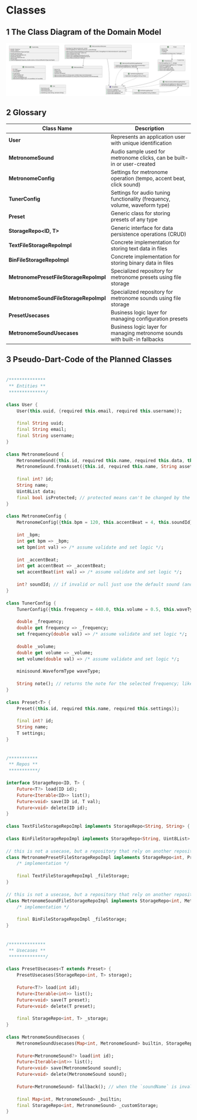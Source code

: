 # Classes

## 1 The Class Diagram of the Domain Model

![The Class Diagram of the Domain Model](./class_diagram.svg)


## 2 Glossary

| Class Name                             | Description                                                                 |
|----------------------------------------|-----------------------------------------------------------------------------|
| **User**                               | Represents an application user with unique identification                   |
| **MetronomeSound**                     | Audio sample used for metronome clicks, can be built-in or user-created     |
| **MetronomeConfig**                    | Settings for metronome operation (tempo, accent beat, click sound)          |
| **TunerConfig**                        | Settings for audio tuning functionality (frequency, volume, waveform type)  |
| **Preset<T>**                          | Generic class for storing presets of any type                               |
| **StorageRepo<ID, T>**                 | Generic interface for data persistence operations (CRUD)                    |
| **TextFileStorageRepoImpl**            | Concrete implementation for storing text data in files                      |
| **BinFileStorageRepoImpl**             | Concrete implementation for storing binary data in files                    |
| **MetronomePresetFileStorageRepoImpl** | Specialized repository for metronome presets using file storage             |
| **MetronomeSoundFileStorageRepoImpl**  | Specialized repository for metronome sounds using file storage              |
| **PresetUsecases<T>**                  | Business logic layer for managing configuration presets                     |
| **MetronomeSoundUsecases**             | Business logic layer for managing metronome sounds with built-in fallbacks  |


## 3 Pseudo-Dart-Code of the Planned Classes

```dart

/************** 
 ** Entities **
 **************/

class User {
    User(this.uuid, {required this.email, required this.username});

    final String uuid;
    final String email;
    final String username;
}

class MetronomeSound {
    MetronomeSound({this.id, required this.name, required this.data, this.isProtected = false});
    MetronomeSound.fromAsset({this.id, required this.name, String assetPath, this.isProtected = true});

    final int? id;
    String name;
    Uint8List data;
    final bool isProtected; // protected means can't be changed by the User through the UI
}

class MetronomeConfig {
    MetronomeConfig({this.bpm = 120, this.accentBeat = 4, this.soundId})

    int _bpm;
    int get bpm => _bpm;
    set bpm(int val) => /* assume validate and set logic */;

    int _accentBeat;
    int get accentBeat => _accentBeat;
    set accentBeat(int val) => /* assume validate and set logic */;

    int? soundId; // if invalid or null just use the default sound (and show <missing> in the ui)
}

class TunerConfig {
    TunerConfig({this.frequency = 440.0, this.volume = 0.5, this.waveType = minisound.WaveformType.sine})

    double _frequency;
    double get frequency => _frequency;
    set frequency(double val) => /* assume validate and set logic */;

    double _volume;
    double get volume => _volume;
    set volume(double val) => /* assume validate and set logic */;

    minisound.WaveformType waveType;

    String note(); // returns the note for the selected frequency; like this to indicate a calculation is happening
}

class Preset<T> {
    Preset({this.id, required this.name, required this.settings});

    final int? id;
    String name;
    T settings;
}


/*********** 
 ** Repos **
 ***********/

interface StorageRepo<ID, T> {
    Future<T?> load(ID id);
    Future<Iterable<ID>> list();
    Future<void> save(ID id, T val);
    Future<void> delete(ID id);
}

class TextFileStorageRepoImpl implements StorageRepo<String, String> { /* implementation */ }

class BinFileStorageRepoImpl implements StorageRepo<String, Uint8List> { /* implementation */ }

// this is not a usecase, but a repository that rely on another repository for separation of concerns (this one serializes the object, and file-related stores it into the file)
class MetronomePresetFileStorageRepoImpl implements StorageRepo<int, Preset<MetronomeConfig>> {
    /* implementation */

    final TextFileStorageRepoImpl _fileStorage;
}

// this is not a usecase, but a repository that rely on another repository for separation of concerns (this one serializes the object, and file-related stores it into the file)
class MetronomeSoundFileStorageRepoImpl implements StorageRepo<int, MetronomeSound> {
    /* implementation */

    final BinFileStorageRepoImpl _fileStorage;
}


/************** 
 ** Usecases **
 **************/

class PresetUsecases<T extends Preset> {
    PresetUsecases(StorageRepo<int, T> storage);

    Future<T?> load(int id);
    Future<Iterable<int>> list(); 
    Future<void> save(T preset);
    Future<void> delete(T preset);

    final StorageRepo<int, T> _storage;
}

class MetronomeSoundUsecases {
    MetronomeSoundUsecases(Map<int, MetronomeSound> builtin, StorageRepo<int, MetronomeSound> customStorage);

    Future<MetronomeSound?> load(int id);
    Future<Iterable<int>> list();
    Future<void> save(MetronomeSound sound);
    Future<void> delete(MetronomeSound sound);

    Future<MetronomeSound> fallback(); // when the `soundName` is invalid or null, this is used instead of loading

    final Map<int, MetronomeSound> _builtin;
    final StorageRepo<int, MetronomeSound> _customStorage;
}
```
